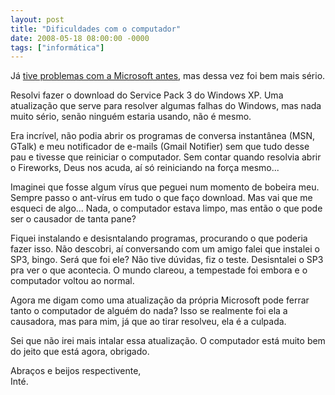 ```yaml
---
layout: post
title: "Dificuldades com o computador"
date: 2008-05-18 08:00:00 -0000
tags: ["informática"]
---
```

Já <a href="http://127.0.0.1:4000/blog/2007/08/18/Por-isso-as-pessoas-nao-gostam-da-Microsoft.html">tive problemas com a Microsoft antes</a>, mas dessa vez foi bem mais sério.

Resolvi fazer o download do Service Pack 3 do Windows XP. Uma atualização que serve para resolver algumas falhas do Windows, mas nada muito sério, senão ninguém estaria usando, não é mesmo.

Era incrível, não podia abrir os programas de conversa instantânea (MSN, GTalk) e meu notificador de e-mails (Gmail Notifier) sem que tudo desse pau e tivesse que reiniciar o computador. Sem contar quando resolvia abrir o Fireworks, Deus nos acuda, aí só reiniciando na força mesmo...

Imaginei que fosse algum vírus que peguei num momento de bobeira meu. Sempre passo o ant-vírus em tudo o que faço download. Mas vai que me esqueci de algo... Nada, o computador estava limpo, mas então o que pode ser o causador de tanta pane?

Fiquei instalando e desisntalando programas, procurando o que poderia fazer isso. Não descobri, aí conversando com um amigo falei que instalei o SP3, bingo. Será que foi ele? Não tive dúvidas, fiz o teste. Desisntalei o SP3 pra ver o que acontecia. O mundo clareou, a tempestade foi embora e o computador voltou ao normal.

Agora me digam como uma atualização da própria Microsoft pode ferrar tanto o computador de alguém do nada? Isso se realmente foi ela a causadora, mas para mim, já que ao tirar resolveu, ela é a culpada.

Sei que não irei mais intalar essa atualização. O computador está muito bem do jeito que está agora, obrigado.

Abraços e beijos respectivente,  
Inté.